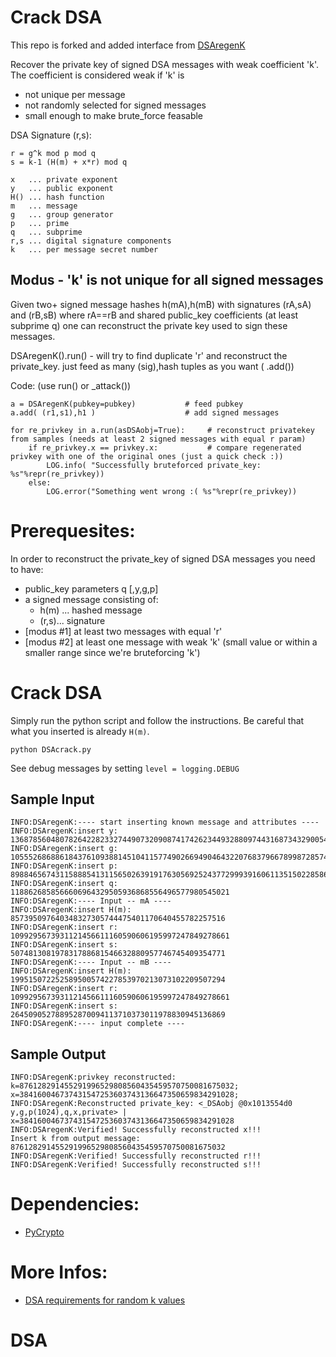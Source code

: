 Crack DSA 
=========

This repo is forked and added interface from [DSAregenK](https://github.com/tintinweb/DSAregenK)

Recover the private key of signed DSA messages with weak coefficient 'k'. 
The coefficient is considered weak if 'k' is 
* not unique per message
* not randomly selected for signed messages
* small enough to make brute_force feasable


DSA Signature (r,s):

	r = g^k mod p mod q
	s = k-1 (H(m) + x*r) mod q
	
	x 	... private exponent
	y	... public exponent
	H()	... hash function
	m	... message
	g	... group generator
	p	... prime
	q	... subprime
	r,s	... digital signature components
	k	... per message secret number
	

Modus - 'k' is not unique for all signed messages
--------

Given two+ signed message hashes h(mA),h(mB) with signatures (rA,sA) and (rB,sB) where rA==rB and shared public_key 
coefficients (at least subprime q) one can reconstruct the private key used to sign these messages.

DSAregenK().run() - will try to find duplicate 'r' and reconstruct the private_key. just feed as many (sig),hash tuples as you want ( .add())

Code: (use run() or _attack())

	a = DSAregenK(pubkey=pubkey)           # feed pubkey 
	a.add( (r1,s1),h1 )                    # add signed messages
	    
	for re_privkey in a.run(asDSAobj=True):     # reconstruct privatekey from samples (needs at least 2 signed messages with equal r param)
	    if re_privkey.x == privkey.x:           # compare regenerated privkey with one of the original ones (just a quick check :))
	        LOG.info( "Successfully bruteforced private_key: %s"%repr(re_privkey))
	    else:
	        LOG.error("Something went wrong :( %s"%repr(re_privkey))

Prerequesites:
=============

In order to reconstruct the private_key of signed DSA messages you need to have:

* public_key parameters q [,y,g,p]
* a signed message consisting of: 
  * h(m) ... hashed message 
  * (r,s)... signature
* [modus #1] at least two messages with equal 'r'
* [modus #2] at least one message with weak 'k' (small value or within a smaller range since we're bruteforcing 'k')


Crack DSA
=========
Simply run the python script and follow the instructions. Be careful that what you inserted is already `H(m)`.

```
python DSAcrack.py
```

See debug messages by setting `level = logging.DEBUG`

## Sample Input

```
INFO:DSAregenK:---- start inserting known message and attributes ----
INFO:DSAregenK:insert y:
13687856048078264228233274490732090874174262344932880974431687343290054858131451684308666395948030427622295810016000101862173173090875469132553047487280769760636416821339023395895689178976131943591267107929273974777097556182963723283628250281138736044665158182820677338303108870830646721442508547287856230573
INFO:DSAregenK:insert g:
10555268688618437610938814510411577490266949046432207683796678998728574600141816302944970631186552570349829999563883921130078742946264243530963518318919467406091627406799564898505725478186351550540977239893769715697729824607261666854268073417642675596310134833179127942389022184722028782970381454590427584906
INFO:DSAregenK:insert p:
89884656743115888541311565026391917630569252437729993916061135150228586413941047528533882315749744725084874572738901616422782367668406752312375589980020669444017929501290416449375258632721558947577215658086327077344634014950572826490934014965339108377693207046077868085763495128412319529500453571936702838699
INFO:DSAregenK:insert q:
1188626858566606964329505936868556496577980545021
INFO:DSAregenK:---- Input -- mA ----
INFO:DSAregenK:insert H(m):
857395097640348327305744475401170640455782257516
INFO:DSAregenK:insert r:
1099295673931121456611160590606195997247849278661
INFO:DSAregenK:insert s:
507481308197831788681546632880957746745409354771
INFO:DSAregenK:---- Input -- mB ----
INFO:DSAregenK:insert H(m):
199515072252589500574227853970213073102209507294
INFO:DSAregenK:insert r:
1099295673931121456611160590606195997247849278661
INFO:DSAregenK:insert s:
264509052788952870094113710373011978830945136869
INFO:DSAregenK:---- input complete ----
```

## Sample Output

```
INFO:DSAregenK:privkey reconstructed: k=876128291455291996529808560435459570750081675032; x=384160046737431547253603743136647350659834291028;
INFO:DSAregenK:Reconstructed private_key: <_DSAobj @0x1013554d0 y,g,p(1024),q,x,private> | x=384160046737431547253603743136647350659834291028
INFO:DSAregenK:Verified! Successfully reconstructed x!!!
Insert k from output message: 876128291455291996529808560435459570750081675032
INFO:DSAregenK:Verified! Successfully reconstructed r!!!
INFO:DSAregenK:Verified! Successfully reconstructed s!!!
```

Dependencies:
=============

* [PyCrypto](https://www.dlitz.net/software/pycrypto/)


More Infos:
===========

* [DSA requirements for random k values](http://rdist.root.org/2010/11/19/dsa-requirements-for-random-k-value/)


# DSA
